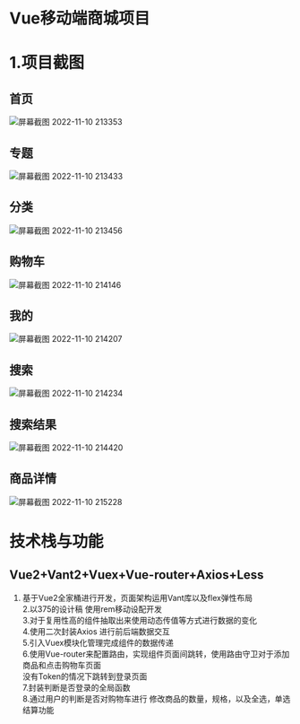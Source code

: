   Vue移动端商城项目
  =
  1.项目截图
  =
  
  首页
  ----
  ![屏幕截图 2022-11-10 213353](https://user-images.githubusercontent.com/111115896/201112547-be449e65-0bc0-421e-bae0-3089310d66fe.jpg)
  
  专题
  ----
  ![屏幕截图 2022-11-10 213433](https://user-images.githubusercontent.com/111115896/201112666-48c37895-9f38-45c3-a6e6-f7444fa74df9.jpg)
  
  分类
  ----
  
![屏幕截图 2022-11-10 213456](https://user-images.githubusercontent.com/111115896/201112745-9982da41-369c-4313-8bea-58ca2a0b77e8.jpg)

  购物车
  ----
  ![屏幕截图 2022-11-10 214146](https://user-images.githubusercontent.com/111115896/201114245-b5820e66-e9ef-4807-9b32-485f82eb3494.jpg)
  
  我的
  ----
![屏幕截图 2022-11-10 214207](https://user-images.githubusercontent.com/111115896/201114328-cf229275-183b-4c15-a5ed-045c98bb9be5.jpg) 

 搜索
 ----
 
![屏幕截图 2022-11-10 214234](https://user-images.githubusercontent.com/111115896/201114578-07d4417c-c5b5-4975-9f66-cafce2229adc.jpg)

 搜索结果
 ----
 ![屏幕截图 2022-11-10 214420](https://user-images.githubusercontent.com/111115896/201114743-c7eb5159-9fff-441e-a626-33f262d14481.jpg)
 
 商品详情
 ----
![屏幕截图 2022-11-10 215228](https://user-images.githubusercontent.com/111115896/201114794-381f8b01-6b7d-40f1-99a0-ecc1a6893f08.jpg)

 
   
   
 技术栈与功能
 =
Vue2+Vant2+Vuex+Vue-router+Axios+Less
----

1. 基于Vue2全家桶进⾏开发，⻚⾯架构运⽤Vant库以及flex弹性布局  
2.以375的设计稿 使⽤rem移动设配开发  
3.对于复⽤性⾼的组件抽取出来使⽤动态传值等⽅式进⾏数据的变化  
4.使⽤⼆次封装Axios 进⾏前后端数据交互  
5.引⼊Vuex模块化管理完成组件的数据传递  
6.使⽤Vue-router来配置路由，实现组件⻚⾯间跳转，使⽤路由守卫对于添加商品和点击购物⻋⻚⾯  
没有Token的情况下跳转到登录⻚⾯  
7.封装判断是否登录的全局函数  
8.通过⽤户的判断是否对购物⻋进⾏ 修改商品的数量，规格，以及全选，单选结算功能  
